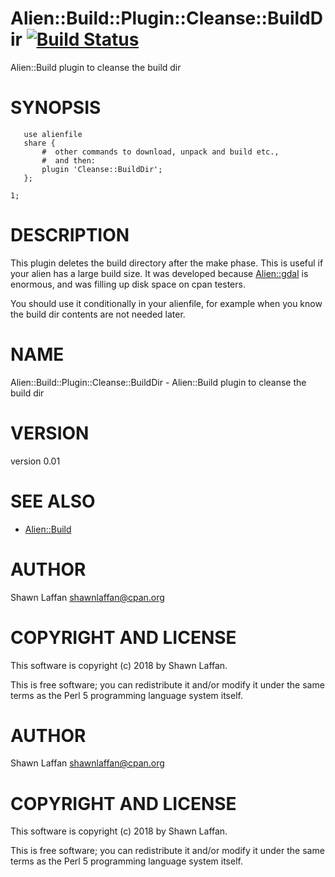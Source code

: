 # Alien::Build::Plugin::Cleanse::BuildDir [![Build Status](https://secure.travis-ci.org/plicease/Alien-Build-Plugin-Cleanse-BuildDir.png)](http://travis-ci.org/plicease/Alien-Build-Plugin-Cleanse-BuildDir)

Alien::Build plugin to cleanse the build dir

# SYNOPSIS

       use alienfile
       share {
           #  other commands to download, unpack and build etc.,
           #  and then:
           plugin 'Cleanse::BuildDir';
       };

    1;

# DESCRIPTION

This plugin deletes the build directory after the make phase.
This is useful if your alien has a large build size.  It was
developed because [Alien::gdal](https://metacpan.org/pod/Alien::gdal) is enormous, and was
filling up disk space on cpan testers.

You should use it conditionally in your alienfile,
for example when you know the
build dir contents are not needed later.

# NAME

Alien::Build::Plugin::Cleanse::BuildDir - Alien::Build plugin to cleanse the build dir

# VERSION

version 0.01

# SEE ALSO

- [Alien::Build](https://metacpan.org/pod/Alien::Build)

# AUTHOR

Shawn Laffan <shawnlaffan@cpan.org>

# COPYRIGHT AND LICENSE

This software is copyright (c) 2018 by Shawn Laffan.

This is free software; you can redistribute it and/or modify it under
the same terms as the Perl 5 programming language system itself.

# AUTHOR

Shawn Laffan <shawnlaffan@cpan.org>

# COPYRIGHT AND LICENSE

This software is copyright (c) 2018 by Shawn Laffan.

This is free software; you can redistribute it and/or modify it under
the same terms as the Perl 5 programming language system itself.
